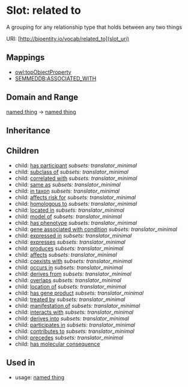 # Slot: related to


A grouping for any relationship type that holds between any two things

URI: [http://bioentity.io/vocab/related_to](slot_uri)
## Mappings

 * [owl:topObjectProperty](http://purl.obolibrary.org/obo/owl_topObjectProperty)
 * [SEMMEDDB:ASSOCIATED_WITH](http://purl.obolibrary.org/obo/SEMMEDDB_ASSOCIATED_WITH)
## Domain and Range

[named thing](NamedThing.md) -> [named thing](NamedThing.md)
## Inheritance

## Children

 *  child: [has participant](has_participant.md) *subsets: translator_minimal*
 *  child: [subclass of](subclass_of.md) *subsets: translator_minimal*
 *  child: [correlated with](correlated_with.md) *subsets: translator_minimal*
 *  child: [same as](same_as.md) *subsets: translator_minimal*
 *  child: [in taxon](in_taxon.md) *subsets: translator_minimal*
 *  child: [affects risk for](affects_risk_for.md) *subsets: translator_minimal*
 *  child: [homologous to](homologous_to.md) *subsets: translator_minimal*
 *  child: [located in](located_in.md) *subsets: translator_minimal*
 *  child: [model of](model_of.md) *subsets: translator_minimal*
 *  child: [has phenotype](has_phenotype.md) *subsets: translator_minimal*
 *  child: [gene associated with condition](gene_associated_with_condition.md) *subsets: translator_minimal*
 *  child: [expressed in](expressed_in.md) *subsets: translator_minimal*
 *  child: [expresses](expresses.md) *subsets: translator_minimal*
 *  child: [produces](produces.md) *subsets: translator_minimal*
 *  child: [affects](affects.md) *subsets: translator_minimal*
 *  child: [coexists with](coexists_with.md) *subsets: translator_minimal*
 *  child: [occurs in](occurs_in.md) *subsets: translator_minimal*
 *  child: [derives from](derives_from.md) *subsets: translator_minimal*
 *  child: [overlaps](overlaps.md) *subsets: translator_minimal*
 *  child: [location of](location_of.md) *subsets: translator_minimal*
 *  child: [has gene product](has_gene_product.md) *subsets: translator_minimal*
 *  child: [treated by](treated_by.md) *subsets: translator_minimal*
 *  child: [manifestation of](manifestation_of.md) *subsets: translator_minimal*
 *  child: [interacts with](interacts_with.md) *subsets: translator_minimal*
 *  child: [derives into](derives_into.md) *subsets: translator_minimal*
 *  child: [participates in](participates_in.md) *subsets: translator_minimal*
 *  child: [contributes to](contributes_to.md) *subsets: translator_minimal*
 *  child: [precedes](precedes.md) *subsets: translator_minimal*
 *  child: [has molecular consequence](has_molecular_consequence.md)
## Used in

 *  usage: [named thing](NamedThing.md)
